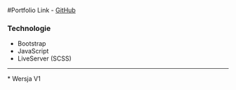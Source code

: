 #Portfolio 
Link - [GitHub](http://github.com)

### Technologie
* Bootstrap
* JavaScript
* LiveServer (SCSS)

<hr>
* Wersja V1


